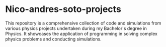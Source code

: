 # Nico-andres-soto-projects
This repository is a comprehensive collection of code and simulations from various physics projects undertaken during my Bachelor's degree in Physics. It showcases the application of programming in solving complex physics problems and conducting simulations.
